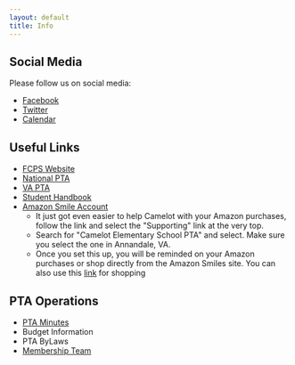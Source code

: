 ```yaml
---
layout: default
title: Info
---
```



## Social Media

Please follow us on social media:

  * [Facebook](http://www.facebook.com/camelotpta)
  * [Twitter](http://twitter.com/camelotPTA)
  * [Calendar](https://calendar.google.com/calendar/embed?src=camelot.elementary.pta%40gmail.com&ctz=America/New_York)

## Useful Links
  * [FCPS Website](http://www.fcps.edu/CamelotES/)
  * [National PTA](http://www.pta.org)
  * [VA PTA](http://vapta.org)
  * [Student Handbook](https://drive.google.com/file/d/0B08CHuPjOEKWdXBvVHg5UFNuYlE/view)
  * [Amazon Smile Account](http://smile.amazon.com) 
     * It just got even easier to help Camelot with your Amazon purchases, follow the link and select the "Supporting" link at the very top. 
     * Search for "Camelot Elementary School PTA" and select. Make sure you select the one in Annandale, VA. 
     * Once you set this up, you will be reminded on your Amazon purchases or shop directly from the Amazon Smiles site. You can also use this [link](http://www.amazon.com/?&tag=capt076-20&ref-refURL=http%3A%2F%2Fwww.camelotpta.org%2F) for shopping

## PTA Operations
  * [PTA Minutes](https://drive.google.com/folderview?id=0B08CHuPjOEKWRndSNDQ5V1BPS2c&usp=sharing)
  * Budget Information
  * PTA ByLaws
  * [Membership Team](/board-and-committees)
